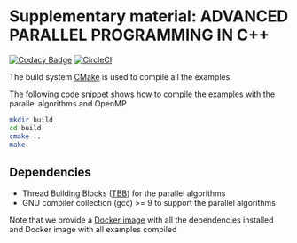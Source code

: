 # Supplementary material: ADVANCED PARALLEL PROGRAMMING IN C++

[![Codacy Badge](https://app.codacy.com/project/badge/Grade/1c51042683ed4bcdb06cea617118e7be)](https://www.codacy.com/gh/diehlpk/SIAM-Review-examples/dashboard?utm_source=github.com&amp;utm_medium=referral&amp;utm_content=diehlpk/SIAM-Review-examples&amp;utm_campaign=Badge_Grade) [![CircleCI](https://circleci.com/gh/diehlpk/SIAM-Review-examples.svg?style=shield)](https://circleci.com/gh/diehlpk/SIAM-Review-examples)

The build system [CMake](https://cmake.org/) is used to compile all the examples. 

The following code snippet shows how to compile the examples with the parallel algorithms and OpenMP

```bash
mkdir build
cd build
cmake ..
make
```

## Dependencies

* Thread Building Blocks ([TBB](https://github.com/oneapi-src/oneTBB)) for the parallel algorithms
* GNU compiler collection (gcc) >= 9 to support the parallel algorithms

Note that we provide a [Docker image](https://hub.docker.com/repository/registry-1.docker.io/diehlpk/siam-review-base/tags?page=1&ordering=last_updated) with all the dependencies installed and Docker image with all examples compiled 
